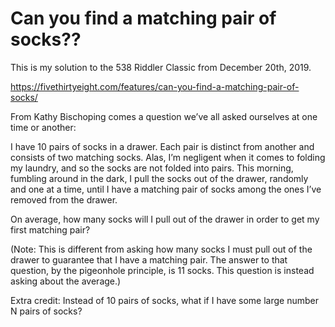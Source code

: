 # Can you find a matching pair of socks??

This is my solution to the 538 Riddler Classic from December 20th, 2019.

https://fivethirtyeight.com/features/can-you-find-a-matching-pair-of-socks/
    
From Kathy Bischoping comes a question we’ve all asked ourselves at one time or another:

I have 10 pairs of socks in a drawer. Each pair is distinct from another and consists of two matching socks. Alas, I’m negligent when it comes to folding my laundry, and so the socks are not folded into pairs. This morning, fumbling around in the dark, I pull the socks out of the drawer, randomly and one at a time, until I have a matching pair of socks among the ones I’ve removed from the drawer.

On average, how many socks will I pull out of the drawer in order to get my first matching pair?

(Note: This is different from asking how many socks I must pull out of the drawer to guarantee that I have a matching pair. The answer to that question, by the pigeonhole principle, is 11 socks. This question is instead asking about the average.)

Extra credit: Instead of 10 pairs of socks, what if I have some large number N pairs of socks?
